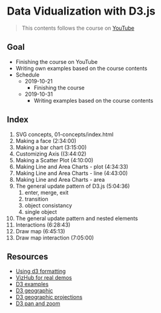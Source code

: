 # Data Vidualization with D3.js

> This contents follows the course on [YouTube](https://www.youtube.com/watch?v=_8V5o2UHG0E)

## Goal

- Finishing the course on YouTube
- Writing own examples based on the course contents
- Schedule
  - 2019-10-21
    - Finishing the course
  - 2019-10-31
    - Writing examples based on the course contents

## Index

1. SVG concepts, 01-concepts/index.html
2. Making a face (2:34:00)
3. Making a bar chart (3:15:00)
4. Customizing Axis ((3:44:02)
5. Making a Scatter Plot (4:10:00)
6. Making Line and Area Charts - plot (4:34:33)
7. Making Line and Area Charts - line (4:43:00)
8. Making Line and Area Charts - area
9. The general update pattern of D3.js (5:04:36)
   1. enter, merge, exit
   2. transition
   3. object consistancy
   4. single object
10. The general update pattern and nested elements
11. Interactions (6:28:43)
12. Draw map (6:45:13)
13. Draw map interaction (7:05:00)

## Resources

- [Using d3 formatting](http://bl.ocks.org/zanarmstrong/05c1e95bf7aa16c4768e)
- [VizHub for real demos](https://vizhub.com/)
- [D3 examples](https://blockbuilder.org/search)
- [D3 geographic](https://github.com/d3/d3-geo)
- [D3 geographic projections](https://github.com/d3/d3-geo-projection)
- [D3 pan and zoom](https://github.com/d3/d3-zoom)

<!-- animation: https://www.youtube.com/watch?v=_8V5o2UHG0E&t=17649s7:26
